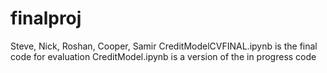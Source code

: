 # finalproj
Steve, Nick, Roshan, Cooper, Samir
CreditModelCVFINAL.ipynb is the final code for evaluation
CreditModel.ipynb is a version of the in progress code
